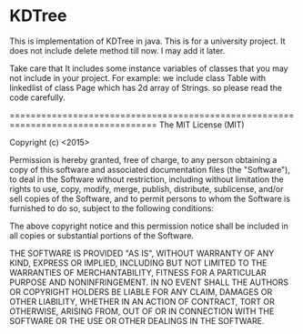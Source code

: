 # KDTree
This is implementation of KDTree in java. This is for a university project.
It does not include delete method till now. I may add it later.

Take care that It includes some instance variables of classes that you may not include in your project.
For example: we include class Table with linkedlist of class Page which has 2d array of Strings.
so please read the code carefully.

==================================================================================
The MIT License (MIT)

Copyright (c) <2015> <Mariam Mohamed Fawzy>

Permission is hereby granted, free of charge, to any person obtaining a copy
of this software and associated documentation files (the "Software"), to deal
in the Software without restriction, including without limitation the rights
to use, copy, modify, merge, publish, distribute, sublicense, and/or sell
copies of the Software, and to permit persons to whom the Software is
furnished to do so, subject to the following conditions:

The above copyright notice and this permission notice shall be included in
all copies or substantial portions of the Software.

THE SOFTWARE IS PROVIDED "AS IS", WITHOUT WARRANTY OF ANY KIND, EXPRESS OR
IMPLIED, INCLUDING BUT NOT LIMITED TO THE WARRANTIES OF MERCHANTABILITY,
FITNESS FOR A PARTICULAR PURPOSE AND NONINFRINGEMENT. IN NO EVENT SHALL THE
AUTHORS OR COPYRIGHT HOLDERS BE LIABLE FOR ANY CLAIM, DAMAGES OR OTHER
LIABILITY, WHETHER IN AN ACTION OF CONTRACT, TORT OR OTHERWISE, ARISING FROM,
OUT OF OR IN CONNECTION WITH THE SOFTWARE OR THE USE OR OTHER DEALINGS IN
THE SOFTWARE.